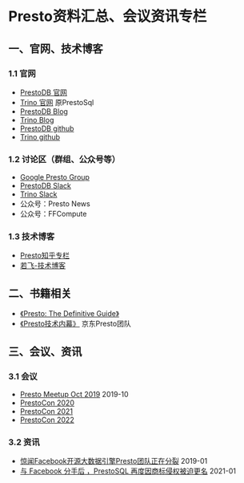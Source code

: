 # Presto资料汇总、会议资讯专栏

## 一、官网、技术博客
### 1.1 官网
- [PrestoDB 官网](https://prestodb.io/)
- [Trino 官网](https://trino.io/)     原PrestoSql
- [PrestoDB Blog](https://prestodb.io/blog/index.html)
- [Trino Blog](https://trino.io/blog/)
- [PrestoDB github](https://github.com/prestodb/presto)
- [Trino github](https://github.com/trinodb/trino)


### 1.2 讨论区（群组、公众号等）
- [Google Presto Group](https://groups.google.com/g/presto-users)
- [PrestoDB Slack](https://prestodb.slack.com)
- [Trino Slack](https://trinodb.slack.com)
- 公众号：Presto News
- 公众号：FFCompute 


### 1.3 技术博客
- [Presto知乎专栏](https://www.zhihu.com/column/presto-cn)
- [若飞-技术博客](http://armsword.com/archives/)





## 二、书籍相关
- [《Presto: The Definitive Guide》](https://trino.io/blog/2020/04/11/the-definitive-guide.html)
- [《Presto技术内幕》](https://book.douban.com/subject/26855863/)    京东Presto团队






## 三、会议、资讯
### 3.1 会议
- [Presto Meetup Oct 2019](https://zhuanlan.zhihu.com/p/88350254)    2019-10
- [PrestoCon 2020](https://prestocon2020.sched.com/)
- [PrestoCon 2021](https://prestocon2021.sched.com/)
- [PrestoCon 2022](https://prestocon2022.sched.com/)


### 3.2 资讯
- [惊闻Facebook开源大数据引擎Presto团队正在分裂](https://zhuanlan.zhihu.com/p/55628236)    2019-01
- [与 Facebook 分手后 ，PrestoSQL 再度因商标侵权被迫更名](https://www.infoq.cn/article/WmH0WXhqsWqpHDm6PpjC)    2021-01



